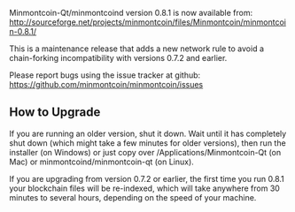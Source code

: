 Minmontcoin-Qt/minmontcoind version 0.8.1 is now available from:
  http://sourceforge.net/projects/minmontcoin/files/Minmontcoin/minmontcoin-0.8.1/

This is a maintenance release that adds a new network rule to avoid
a chain-forking incompatibility with versions 0.7.2 and earlier.

Please report bugs using the issue tracker at github:
  https://github.com/minmontcoin/minmontcoin/issues


How to Upgrade
--------------

If you are running an older version, shut it down. Wait
until it has completely shut down (which might take a few minutes for older
versions), then run the installer (on Windows) or just copy over
/Applications/Minmontcoin-Qt (on Mac) or minmontcoind/minmontcoin-qt (on Linux).

If you are upgrading from version 0.7.2 or earlier, the first time you
run 0.8.1 your blockchain files will be re-indexed, which will take
anywhere from 30 minutes to several hours, depending on the speed of
your machine.

